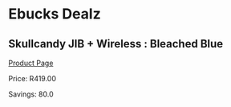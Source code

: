 
# Ebucks Dealz
## Skullcandy JIB + Wireless : Bleached Blue
[Product Page](https://www.ebucks.com/web/shop/productSelected.do?prodId=1165837273&catId=1048640943)

Price: R419.00

Savings: 80.0


	